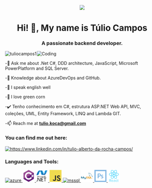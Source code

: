 <div align="center">
  <img height="150" src="https://camo.githubusercontent.com/62da68eb62b1e5f175f7d1f0191dd89a653d7908feb22d37d4a0ab07365d6791/68747470733a2f2f6d656469612e67697068792e636f6d2f6d656469612f4d3967624264396e6244724f5475314d71782f67697068792e676966"  />
</div>

<h1 align="center">Hi! 👋, My name is Túlio Campos</h1>
<h3 align="center">A passionate backend developer.</h3>

<img align="right" alt="Coding" width="400" src="https://media.giphy.com/media/v1.Y2lkPTc5MGI3NjExZHR2dDIwNWh3endmdml6dndsaDVzYjcwd2NkcXZyMmxmanhxbGR6ZiZlcD12MV9pbnRlcm5hbF9naWZfYnlfaWQmY3Q9cw/s5Dz1RLK6r3kJ7vCOV/giphy.gif">


<p align="left"> <img src="https://komarev.com/ghpvc/?username=tuliocampos1&label=Profile%20views&color=0e75b6&style=flat" alt="tuliocampos1" /> </p>

-💬 Ask me about .Net C#, DDD architecture, JavaScript, Microsoft PowerPlatform and SQL Server.

-🌱 Knowledge about AzureDevOps and GitHub.

-💬 I speak english well 

-🌽 I love green corn

-✔️ Tenho conhecimento em C#, estrutura ASP.NET Web API, MVC, coleções, UML, Entity Framework, LINQ and Lambda GIT.

-📫 Reach me at **tulio.koca@gmail.com**

<h3 align="left">You can find me out here:</h3>
<p align="left">
<a href="https://www.linkedin.com/in/tulio-alberto-da-rocha-campos/" target="blank"><img align="center" src="https://raw.githubusercontent.com/rahuldkjain/github-profile-readme-generator/master/src/images/icons/Social/linked-in-alt.svg" alt="https://www.linkedin.com/in/tulio-alberto-da-rocha-campos/" height="30" width="40" /></a>

</p>

<h3 align="left">Languages and Tools:</h3>
<p align="left"> <a href="https://azure.microsoft.com/en-in/" target="_blank" rel="noreferrer"> <img src="https://www.vectorlogo.zone/logos/microsoft_azure/microsoft_azure-icon.svg" alt="azure" width="40" height="40"/> </a> <a href="https://www.w3schools.com/cs/" target="_blank" rel="noreferrer"> <img src="https://raw.githubusercontent.com/devicons/devicon/master/icons/csharp/csharp-original.svg" alt="csharp" width="40" height="40"/> </a> <a href="https://dotnet.microsoft.com/" target="_blank" rel="noreferrer"> <img src="https://raw.githubusercontent.com/devicons/devicon/master/icons/dot-net/dot-net-original-wordmark.svg" alt="dotnet" width="40" height="40"/> </a> <a href="https://developer.mozilla.org/en-US/docs/Web/JavaScript" target="_blank" rel="noreferrer"> <img src="https://raw.githubusercontent.com/devicons/devicon/master/icons/javascript/javascript-original.svg" alt="javascript" width="40" height="40"/> </a> <a href="https://www.microsoft.com/en-us/sql-server" target="_blank" rel="noreferrer"> <img src="https://www.svgrepo.com/show/303229/microsoft-sql-server-logo.svg" alt="mssql" width="40" height="40"/> </a> <a href="https://www.mysql.com/" target="_blank" rel="noreferrer"> <img src="https://raw.githubusercontent.com/devicons/devicon/master/icons/mysql/mysql-original-wordmark.svg" alt="mysql" width="40" height="40"/> </a> <a href="https://www.photoshop.com/en" target="_blank" rel="noreferrer"> <img src="https://raw.githubusercontent.com/devicons/devicon/master/icons/photoshop/photoshop-line.svg" alt="photoshop" width="40" height="40"/> </a> <a href="https://reactjs.org/" target="_blank" rel="noreferrer"> <img src="https://raw.githubusercontent.com/devicons/devicon/master/icons/react/react-original-wordmark.svg" alt="react" width="40" height="40"/> </a> </p>
